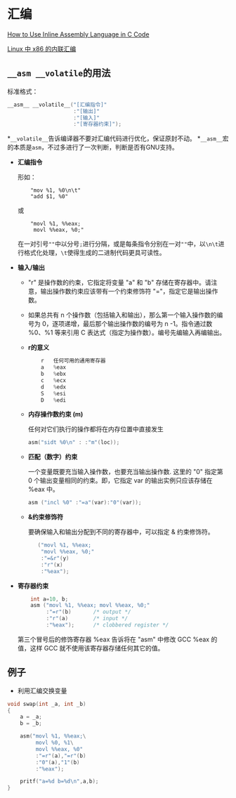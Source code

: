 # 汇编

[How to Use Inline Assembly Language in C Code](https://gcc.gnu.org/onlinedocs/gcc/Using-Assembly-Language-with-C.html#Using-Assembly-Language-with-C)

[Linux 中 x86 的内联汇编](https://www.ibm.com/developerworks/cn/linux/sdk/assemble/inline/index.html)

## ```__asm __volatile```的用法

标准格式：

```c
__asm__ __volatile__("[汇编指令]"
                     :"[输出]"
                     :"[输入]"
                     :"[寄存器约束]");
```

\*```__volatile__```告诉编译器不要对汇编代码进行优化，保证原封不动。
\*```__asm__```宏的本质是```asm```，不过多进行了一次判断，判断是否有GNU支持。

* **汇编指令**

    形如：
    
    ```x86asm
        "mov %1, %0\n\t"
        "add $1, %0"
    ```
    或

    ```x86asm
        "movl %1, %%eax;
         movl %%eax, %0;"
    ```
    在一对引号```""```中以分号```;```进行分隔，或是每条指令分别在一对```""```中，以```\n\t```进行格式化处理，```\t```使得生成的二进制代码更具可读性。

* **输入/输出**

    * "r" 是操作数的约束，它指定将变量 "a" 和 "b" 存储在寄存器中。请注意，输出操作数约束应该带有一个约束修饰符 "="，指定它是输出操作数。

    * 如果总共有 n 个操作数（包括输入和输出），那么第一个输入操作数的编号为 0，逐项递增，最后那个输出操作数的编号为 n -1。指令通过数 %0、%1 等来引用 C 表达式（指定为操作数）。编号先编输入再编输出。

    * **r的意义**
    
        ```c
            r   任何可用的通用寄存器
            a   %eax
            b   %ebx
            c   %ecx
            d   %edx
            S   %esi
            D   %edi
        ```
    * **内存操作数约束 (m)** 
    
        任何对它们执行的操作都将在内存位置中直接发生
        ```c
        asm("sidt %0\n" : :"m"(loc));
        ```
    
    * **匹配（数字）约束**
    
        一个变量既要充当输入操作数，也要充当输出操作数.
        这里的 "0" 指定第 0 个输出变量相同的约束。即，它指定 var 的输出实例只应该存储在 %eax 中。
        ```c
        asm ("incl %0" :"=a"(var):"0"(var));
        ```

    * **&约束修饰符**    
        
        要确保输入和输出分配到不同的寄存器中，可以指定 & 约束修饰符。
        ```c
           ("movl %1, %%eax;
            "movl %%eax, %0;"
            :"=&r"(y)
            :"r"(x)
            :"%eax");
        ```
* **寄存器约束**

    ```c
        int a=10, b;
        asm ("movl %1, %%eax; movl %%eax, %0;"
             :"=r"(b)       /* output */    
             :"r"(a)        /* input */
             :"%eax");      /* clobbered register */
    ```
    第三个冒号后的修饰寄存器 %eax 告诉将在 "asm" 中修改 GCC %eax 的值，这样 GCC 就不使用该寄存器存储任何其它的值。

## 例子

* 利用汇编交换变量

```c
void swap(int _a, int _b)
{
    a = _a;
    b = _b;

    asm("movl %1, %%eax;\
         movl %0, %1\
         movl %%eax, %0"
         :"=r"(a),"=r"(b)
         :"0"(a),"1"(b)
         :"%eax");

    pritf("a=%d b=%d\n",a,b);
}
```
